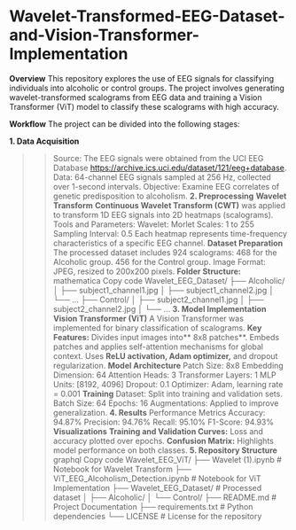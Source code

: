 # Wavelet-Transformed-EEG-Dataset-and-Vision-Transformer-Implementation
**Overview**
This repository explores the use of EEG signals for classifying individuals into alcoholic or control groups. The project involves generating wavelet-transformed scalograms from EEG data and training a Vision Transformer (ViT) model to classify these scalograms with high accuracy.

**Workflow**
The project can be divided into the following stages:

**1. Data Acquisition**
>>Source:
The EEG signals were obtained from the UCI EEG Database https://archive.ics.uci.edu/dataset/121/eeg+database.
>>Data: 64-channel EEG signals sampled at 256 Hz, collected over 1-second intervals.
>>Objective: Examine EEG correlates of genetic predisposition to alcoholism.
**2. Preprocessing**
**Wavelet Transform**
>>**Continuous Wavelet Transform (CWT)** was applied to transform 1D EEG signals into 2D heatmaps (scalograms).
>>Tools and Parameters:
Wavelet: Morlet
Scales: 1 to 255
Sampling Interval: 0.5
Each heatmap represents time-frequency characteristics of a specific EEG channel.
**Dataset Preparation**
>>The processed dataset includes 924 scalograms:
468 for the Alcoholic group.
456 for the Control group.
>>Image Format: JPEG, resized to 200x200 pixels.
**Folder Structure:**
mathematica
Copy code
Wavelet_EEG_Dataset/
├── Alcoholic/
│   ├── subject1_channel1.jpg
│   ├── subject1_channel2.jpg
│   └── ...
├── Control/
│   ├── subject2_channel1.jpg
│   ├── subject2_channel2.jpg
│   └── ...
**3. Model Implementation**
**Vision Transformer (ViT)**
A Vision Transformer was implemented for binary classification of scalograms.
**Key Features:**
Divides input images into** 8x8 patches**.
Embeds patches and applies self-attention mechanisms for global context.
Uses **ReLU activation, Adam optimizer,** and dropout regularization.
**Model Architecture**
>>Patch Size: 8x8
>>Embedding Dimension: 64
>>Attention Heads: 3
>>Transformer Layers: 1
>>MLP Units: [8192, 4096]
>>Dropout: 0.1
>>Optimizer: Adam, learning rate = 0.001
**Training**
Dataset: Split into training and validation sets.
Batch Size: 64
Epochs: 16
Augmentations: Applied to improve generalization.
**4. Results**
Performance Metrics
Accuracy: 94.87%
Precision: 94.76%
Recall: 95.10%
F1-Score: 94.93%
**Visualizations**
**Training and Validation Curves:** Loss and accuracy plotted over epochs.
**Confusion Matrix:** Highlights model performance on both classes.
**5. Repository Structure**
graphql
Copy code
Wavelet_EEG_ViT/
├── Wavelet (1).ipynb                  # Notebook for Wavelet Transform
├── ViT_EEG_Alcoholism_Detection.ipynb # Notebook for ViT Implementation
├── Wavelet_EEG_Dataset/               # Processed dataset
│   ├── Alcoholic/
│   └── Control/
├── README.md                          # Project Documentation
├── requirements.txt                   # Python dependencies
└── LICENSE                            # License for the repository
